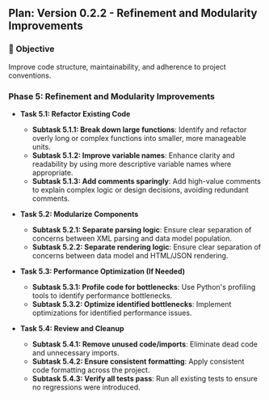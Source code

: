 ## Plan: Version 0.2.2 - Refinement and Modularity Improvements

### 🧠 Objective
Improve code structure, maintainability, and adherence to project conventions.

### Phase 5: Refinement and Modularity Improvements

*   **Task 5.1: Refactor Existing Code**
    *   **Subtask 5.1.1: Break down large functions**: Identify and refactor overly long or complex functions into smaller, more manageable units.
    *   **Subtask 5.1.2: Improve variable names**: Enhance clarity and readability by using more descriptive variable names where appropriate.
    *   **Subtask 5.1.3: Add comments sparingly**: Add high-value comments to explain complex logic or design decisions, avoiding redundant comments.

*   **Task 5.2: Modularize Components**
    *   **Subtask 5.2.1: Separate parsing logic**: Ensure clear separation of concerns between XML parsing and data model population.
    *   **Subtask 5.2.2: Separate rendering logic**: Ensure clear separation of concerns between data model and HTML/JSON rendering.

*   **Task 5.3: Performance Optimization (If Needed)**
    *   **Subtask 5.3.1: Profile code for bottlenecks**: Use Python's profiling tools to identify performance bottlenecks.
    *   **Subtask 5.3.2: Optimize identified bottlenecks**: Implement optimizations for identified performance issues.

*   **Task 5.4: Review and Cleanup**
    *   **Subtask 5.4.1: Remove unused code/imports**: Eliminate dead code and unnecessary imports.
    *   **Subtask 5.4.2: Ensure consistent formatting**: Apply consistent code formatting across the project.
    *   **Subtask 5.4.3: Verify all tests pass**: Run all existing tests to ensure no regressions were introduced.
